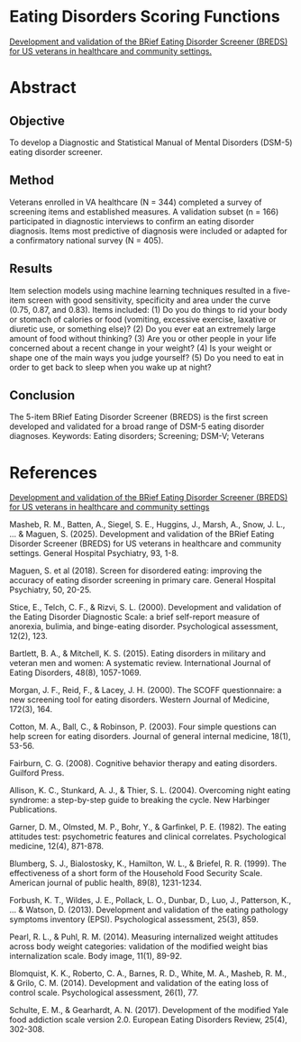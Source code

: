 # Eating Disorders Scoring Functions

[Development and validation of the BRief Eating Disorder Screener (BREDS) for US veterans in healthcare and community settings.](#masheb2024) 

# Abstract
## Objective
To develop a Diagnostic and Statistical Manual of Mental Disorders (DSM-5) eating disorder screener.

## Method
Veterans enrolled in VA healthcare (N = 344) completed a survey of screening items and established measures. A validation subset (n = 166) participated in diagnostic interviews to confirm an eating disorder diagnosis. Items most predictive of diagnosis were included or adapted for a confirmatory national survey (N = 405).
## Results
Item selection models using machine learning techniques resulted in a five-item screen with good sensitivity, specificity and area under the curve (0.75, 0.87, and 0.83). Items included: (1) Do you do things to rid your body or stomach of calories or food (vomiting, excessive exercise, laxative or diuretic use, or something else)? (2) Do you ever eat an extremely large amount of food without thinking? (3) Are you or other people in your life concerned about a recent change in your weight? (4) Is your weight or shape one of the main ways you judge yourself? (5) Do you need to eat in order to get back to sleep when you wake up at night?
## Conclusion
The 5-item BRief Eating Disorder Screener (BREDS) is the first screen developed and validated for a broad range of DSM-5 eating disorder diagnoses.
Keywords: Eating disorders; Screening; DSM-V; Veterans


# References
<a name="masheb2024"></a>
[Development and validation of the BRief Eating Disorder Screener (BREDS) for US veterans in healthcare and community settings](https://doi.org/10.1016/j.genhosppsych.2024.12.021)

Masheb, R. M., Batten, A., Siegel, S. E., Huggins, J., Marsh, A., Snow, J. L., ... & Maguen, S. (2025). Development and validation of the BRief Eating Disorder Screener (BREDS) for US veterans in healthcare and community settings. General Hospital Psychiatry, 93, 1-8.

Maguen, S. et al (2018). Screen for disordered eating: improving the accuracy of eating disorder screening in primary care. General Hospital Psychiatry, 50, 20-25.

Stice, E., Telch, C. F., & Rizvi, S. L. (2000). Development and validation of the Eating Disorder Diagnostic Scale: a brief self-report measure of anorexia, bulimia, and binge-eating disorder. Psychological assessment, 12(2), 123.

Bartlett, B. A., & Mitchell, K. S. (2015). Eating disorders in military and veteran men and women: A systematic review. International Journal of Eating Disorders, 48(8), 1057-1069.

Morgan, J. F., Reid, F., & Lacey, J. H. (2000). The SCOFF questionnaire: a new screening tool for eating disorders. Western Journal of Medicine, 172(3), 164.

Cotton, M. A., Ball, C., & Robinson, P. (2003). Four simple questions can help screen for eating disorders. Journal of general internal medicine, 18(1), 53-56.

Fairburn, C. G. (2008). Cognitive behavior therapy and eating disorders. Guilford Press.

Allison, K. C., Stunkard, A. J., & Thier, S. L. (2004). Overcoming night eating syndrome: a step-by-step guide to breaking the cycle. New Harbinger Publications.

Garner, D. M., Olmsted, M. P., Bohr, Y., & Garfinkel, P. E. (1982). The eating attitudes test: psychometric features and clinical correlates. Psychological medicine, 12(4), 871-878.

Blumberg, S. J., Bialostosky, K., Hamilton, W. L., & Briefel, R. R. (1999). The effectiveness of a short form of the Household Food Security Scale. American journal of public health, 89(8), 1231-1234.

Forbush, K. T., Wildes, J. E., Pollack, L. O., Dunbar, D., Luo, J., Patterson, K., ... & Watson, D. (2013). Development and validation of the eating pathology symptoms inventory (EPSI). Psychological assessment, 25(3), 859.

Pearl, R. L., & Puhl, R. M. (2014). Measuring internalized weight attitudes across body weight categories: validation of the modified weight bias internalization scale. Body image, 11(1), 89-92.

Blomquist, K. K., Roberto, C. A., Barnes, R. D., White, M. A., Masheb, R. M., & Grilo, C. M. (2014). Development and validation of the eating loss of control scale. Psychological assessment, 26(1), 77.

Schulte, E. M., & Gearhardt, A. N. (2017). Development of the modified Yale food addiction scale version 2.0. European Eating Disorders Review, 25(4), 302-308.

